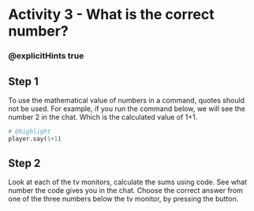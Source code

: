 # Activity 3 - What is the correct number?

### @explicitHints true


## Step 1
To use the mathematical value of numbers in a command, quotes should not be used. For example, if you run the command below, we will see the number 2 in the chat. 
Which is the calculated value of 1+1.
```python
# @highlight
player.say(1+1) 
```

## Step 2
Look at each of the tv monitors, calculate the sums using code.
See what number the code gives you in the chat. Choose the correct answer from one of the three numbers below the tv monitor, by pressing the button. 


